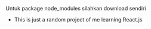 Untuk package node_modules silahkan download sendiri
- This is just a random project of me learning React.js
